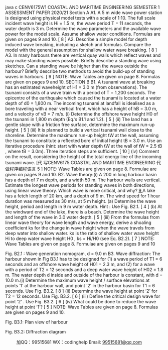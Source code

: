 java c
CENV6175W1 
COASTAL AND   MARITIME   ENGINEERING 
SEMESTER   1 ASSESSMENT   PAPER 2020/21 
Section A 
A1. A 5   m wide wave power station is   designed   using   physical   model      tests with a scale of   1:10. The full scale   incident wave   height   is   Hi         =   1.5   m, the wave   period T =   11 seconds, the water depth   is   3   m.      Determine the wave parameters and the available wave   power for   the   model scale. Assume shallow water conditions.   Formulas are      given on   pages 9   and   10.       [      8      ]
A2. Describe a simple model   for   depth   induced   wave   breaking,
including a sketch and formulas. Compare the   model with the   general assumption for shallow water wave breaking.        [      8      ]
A3. In   many   harbours   there   are   vertical   quay walls which   reflect   waves   and   may   make   standing   waves   possible.   Briefly   describe   a   standing wave   using   sketches.   Can   a   standing   wave   be   higher   than   the   waves outside the harbour? Briefly describe two methods to avoid   the build-up of standing waves   in   harbours.            [   9   ]
NOTE:
Wave Tables are given   on   page   8.
Formulas are given on   pages   9   and   10.
SECTION B 
B1. A    tsunami    wave    at    breaking    has    an    estimated    waveheight   of   H1      =   3.0   m   (from   observations).   The   tsunami   consists of a wave train with a period of    T    =      1,200   seconds. The epicentre of the earthquake which   caused   the tsunami   is   located   at a water   depth   of   d0      =   1,800   m.   The   incoming   tsunami   at   landfall   is   idealised   as   a   bore   traveling with a   near vertical front, which   has   a   height   of   hB    = 3.0   m, and   a velocity   of vB    =   7   m/s.
(i)   Determine the offshore wave   height   H0    of the tsunami   in   1,800   m depth   (Eq.’s   B1.1 and   1.2).        [   5   ]
(ii) The land   has a   gentle   slope with   a   friction   free   surface, determine the   maximum run-up   height.        [   5   ]
(iii)   It   is   planned to build a vertical tsunami wall   close   to      the shoreline.   Determine the maximum run-up   height   tW at the wall, assuming the   tsunami to constitute   a   reflected   bore of initial   height tB    =   3.0   m.   Use an iterative procedure (hint: start with water   depth tW    at   the   wall of tW    = 2.5 tB   , where tB    = 3.0m).   Three   iteration steps are sufficient. [   10   ]
(iv) Comment on the result,   considering the   height   of   the total energy line of the   incoming tsunami wave.       [代 写CENV6175 COASTAL AND MARITIME ENGINEERING
代做程序编程语言   5   ]
NOTE:
Wave Tables are given   on   page   8.
Formulae are given on   pages   9   and   10.
B2. Wave theory:(i)             A 200   m   long   harbour   basin   has   a   depth   of 7   m   depth,   and a width 50   m.   The   harbour walls   are   vertical.   Estimate   the longest wave periods for standing waves in both   directions,   using   linear   wave   theory.   Which   wave   is   more   critical, and why?       [   9   ](ii)            A lake has a fetch length of 20 km, and a depth   of 9   m.   The   wind   speed   for   1   hour   duration   was   measured   as   30   m/s, at   5   m   height.
(a)          Determine the wave   height,   period   and   length   in
9   m water depth.   Hint   :   Use   Fig.   B2.1.           [   4   ]
(b)          At the windward end   of the   lake, there   is   a
beach.   Determine the wave   height and   length of the   wave in   3.0 water   depth.        [   5   ]
(iii)          From the formulas from linear wave theory for wave
length and wave energy, derive a shoaling   coefficient   ks for   the change in wave   height when the wave travels from deep water into shallow water. ks      is the   ratio   of shallow water wave   height   Hi   to deep water wave height   H0   , ks   =   Hi/H0    (see   Eq.   B2.2). [   7   ] 
NOTE:
Wave Tables are given   on   page   8.
Formulae are given on   pages   9   and   10

Fig.   B2.1   : Wave generation   nomogram, d =   9.0   m
B3. Wave diffraction:   The harbour shown in Fig B3.1 has to be designed   for (1) a wave period of T1   = 6 seconds and an offshore wave height   of   H01    = 2.3   m, and   (2) for a wave   with   a   period   of T2      =   12   seconds   and   a   deep   water   wave   height   of   H02      =   1.8   m.   The   water   depth   d   inside and outside of the harbour is   constant,   with   d   =   10.0   m.(i) Determine the maximum wave height / surface elevations   at   points ‘1’ at the   harbour wall,   and   point ‘2’   in   the   harbour   basin for T1    = 6 seconds.   Use   Fig.   B3.2. [   8   ] 
(ii)   Determine the wave   height at point ‘2’ for T2      =   12   seconds.   Use   Fig.   B3.2.       [   6   ]
(iii)   Define the critical design wave for point ‘2’   .   Use   Fig.   B3.2.            [   6   ]
(iv) What could   be done to reduce the wave   height   at   point   ‘1’?           [   5   ]
NOTE:
Wave Tables are given   on   page   8.
Formulas are given on   pages   9   and   10.

Fig.   B3.1:   Plan view of harbour

Fig.   B3.2:   Diffraction diagram







         
加QQ：99515681  WX：codinghelp  Email: 99515681@qq.com
